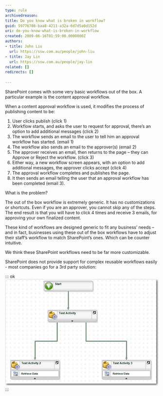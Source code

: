 ```yaml
---
type: rule
archivedreason: 
title: Do you know what is broken in workflow?
guid: 59776708-baa8-4211-a32a-6d7d5a0d152d
uri: do-you-know-what-is-broken-in-workflow
created: 2009-06-16T01:59:00.0000000Z
authors:
- title: John Liu
  url: https://ssw.com.au/people/john-liu
- title: Jay Lin
  url: https://ssw.com.au/people/jay-lin
related: []
redirects: []

---
```


SharePoint comes with some very basic workflows out of the box.  A particular example is the content approval workflow.

When a content approval workflow is used, it modifies the process of publishing content to be:

1. User clicks publish (click 1)
2. Workflow starts, and asks the user to request for approval, there’s an option to add additional messages (click 2)
3. The workflow sends an email to the user to tell him an approval workflow has started. (email 1)
4. The workflow also sends an email to the approver(s) (email 2)
5. The approver receives an email, then returns to the page – they can Approve or Reject the workflow. (click 3)
6. Either way, a new workflow screen appears, with an option to add additional messages, the approver clicks accept (click 4)
7. The approval workflow completes and publishes the page.
8. It then sends an email telling the user that an approval workflow has been completed (email 3).


What is the problem?

The out of the box workflow is extremely generic.  It has no customizations or shortcuts.  Even if you are an approver, you cannot skip any of the steps.  The end result is that you will have to click 4 times and receive 3 emails, for approving your own finalized content.

These kind of workflows are designed generic to fit any business’ needs – and in fact, businesses using these out of the box workflows have to adjust their staff’s workflow to match SharePoint’s ones.  Which can be counter intuitive.





<!--endintro-->

We think these SharePoint workflows need to be far more customizable.

SharePoint does not provide support for complex reusable workflows easily - most companies go for a 3rd party solution:

::: ok  
![Figure: 3rd party tool - Blackpearl                        Figure: 3rd party tool - Nintex](Blackpearl.png)  
:::
